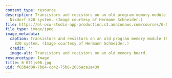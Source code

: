 ```yaml
---
content_type: resource
description: Transistors and resistors on an old program memory module (ROM) of a
  Nixdorf 820 system. (Image courtesy of Hermann Schneider.)
file: https://ol-ocw-studio-app-production.s3.amazonaws.com/courses/6-071j-introduction-to-electronics-signals-and-measurement-spring-2006/f65b4d007b84cc4275b82686aca1a439_6-071js06.jpg
file_type: image/jpeg
image_metadata:
  caption: Transistors and resistors on an old program memory module (ROM) of a Nixdorf
    820 system. (Image courtesy of Hermann Schneider.)
  credit: ''
  image-alt: Transistors and resistors on an old memory board.
resourcetype: Image
title: 6-071js06.jpg
uid: f65b4d00-7b84-cc42-75b8-2686aca1a439
---
```

